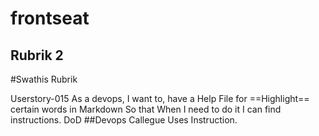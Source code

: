 # frontseat
## Rubrik 2
#Swathis Rubrik

Userstory-015
As a devops,
I want to, 
have a Help File for
==Highlight== certain words in Markdown
So that
When I need to do it I can find instructions.
DoD
##Devops Callegue Uses Instruction.
